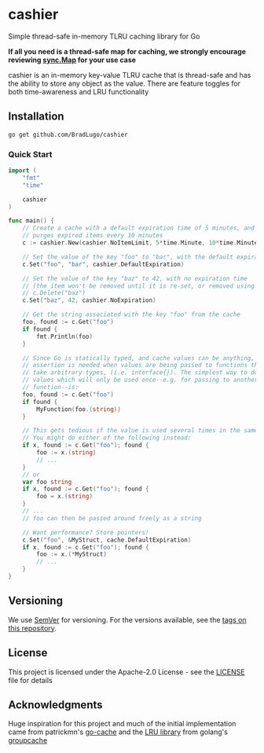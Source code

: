 # cashier
Simple thread-safe in-memory TLRU caching library for Go

**If all you need is a thread-safe map for caching, we strongly encourage reviewing
[sync.Map](https://golang.org/pkg/sync/#Map) for your use case**

cashier is an in-memory key-value TLRU cache that is thread-safe and has the ability to store any object as the value.
There are feature toggles for both time-awareness and LRU functionality

## Installation

```
go get github.com/BradLugo/cashier
```

### Quick Start

```go
import (
	"fmt"
	"time"

    cashier
)

func main() {
    // Create a cache with a default expiration time of 5 minutes, and which
	// purges expired items every 10 minutes
	c := cashier.New(cashier.NoItemLimit, 5*time.Minute, 10*time.Minute)

	// Set the value of the key "foo" to "bar", with the default expiration time
	c.Set("foo", "bar", cashier.DefaultExpiration)

	// Set the value of the key "baz" to 42, with no expiration time
	// (the item won't be removed until it is re-set, or removed using
	// c.Delete("baz")
	c.Set("baz", 42, cashier.NoExpiration)

	// Get the string associated with the key "foo" from the cache
	foo, found := c.Get("foo")
	if found {
		fmt.Println(foo)
	}

	// Since Go is statically typed, and cache values can be anything, type
	// assertion is needed when values are being passed to functions that don't
	// take arbitrary types, (i.e. interface{}). The simplest way to do this for
	// values which will only be used once--e.g. for passing to another
	// function--is:
	foo, found := c.Get("foo")
	if found {
		MyFunction(foo.(string))
	}

	// This gets tedious if the value is used several times in the same function.
	// You might do either of the following instead:
	if x, found := c.Get("foo"); found {
		foo := x.(string)
		// ...
	}
	// or
	var foo string
	if x, found := c.Get("foo"); found {
		foo = x.(string)
	}
	// ...
	// foo can then be passed around freely as a string

	// Want performance? Store pointers!
	c.Set("foo", &MyStruct, cache.DefaultExpiration)
	if x, found := c.Get("foo"); found {
		foo := x.(*MyStruct)
		// ...
	}
}
```

## Versioning

We use [SemVer](http://semver.org/) for versioning. For the versions available, see the
[tags on this repository](https://github.com/BradLugo/cashier/tags). 

## License

This project is licensed under the Apache-2.0 License - see the [LICENSE](LICENSE) file for details

## Acknowledgments

Huge inspiration for this project and much of the initial implementation came from patrickmn's
[go-cache](https://github.com/patrickmn/go-cache) and the [LRU library](https://github.com/golang/groupcache/tree/master/lru) from golang's [groupcache ](https://github.com/golang/groupcache)

